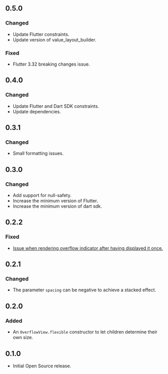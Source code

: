 ## 0.5.0
### Changed
* Update Flutter constraints.
* Update version of value_layout_builder.
  
### Fixed
* Flutter 3.32 breaking changes issue.

## 0.4.0
### Changed
* Update Flutter and Dart SDK constraints.
* Update dependencies.

## 0.3.1
### Changed
* Small formatting issues.

## 0.3.0
### Changed
* Add support for null-safety.
* Increase the minimum version of Flutter.
* Increase the minimum version of dart sdk.

## 0.2.2
### Fixed
* [Issue when rendering overflow indicator after having displayed it once.](https://github.com/letsar/overflow_view/issues/3)

## 0.2.1
### Changed
* The parameter `spacing` can be negative to achieve a stacked effect.

## 0.2.0
### Added
* An `OverflowView.flexible` constructor to let children determine their own size.

## 0.1.0
* Initial Open Source release.
